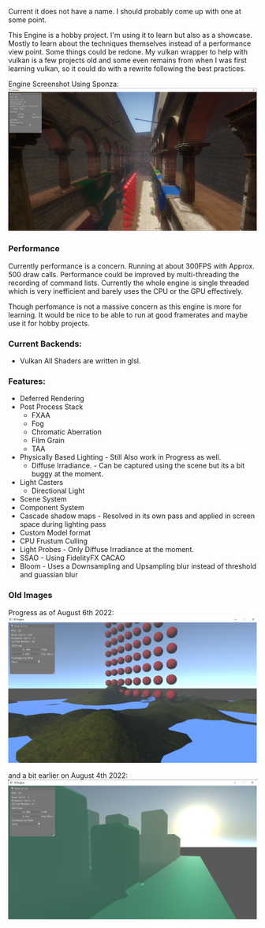
Current it does not have a name. I should probably come up with one at some point.

This Engine is a hobby project. I'm using it to learn but also as a showcase. Mostly to learn about the techniques themselves instead of a performance view point. 
Some things could be redone. My vulkan wrapper to help with vulkan is a few projects old and some even remains from when I
was first learning vulkan, so it could do with a rewrite following the best practices. 

Engine Screenshot Using Sponza: 
![The Engine in its current state](https://github.com/Progalt/HobbyEngine/blob/master/Images/UpdateSceneView.png)

### Performance
Currently performance is a concern. Running at about 300FPS with Approx. 500 draw calls. Performance could be improved by multi-threading the recording of command lists.
Currently the whole engine is single threaded which is very inefficient and barely uses the CPU or the GPU effectively. 

Though perfomance is not a massive concern as this engine is more for learning. It would be nice to be able to run at good framerates and maybe use it for hobby projects.

### Current Backends: 
- Vulkan
All Shaders are written in glsl. 

### Features: 
- Deferred Rendering
- Post Process Stack
     + FXAA
     + Fog
     + Chromatic Aberration
     + Film Grain
     + TAA
- Physically Based Lighting - Still Also work in Progress as well. 
    + Diffuse Irradiance. - Can be captured using the scene but its a bit buggy at the moment. 
- Light Casters
    + Directional Light
- Scene System
- Component System
- Cascade shadow maps - Resolved in its own pass and applied in screen space during lighting pass
- Custom Model format
- CPU Frustum Culling
- Light Probes - Only Diffuse Irradiance at the moment. 
- SSAO - Using FidelityFX CACAO
- Bloom - Uses a Downsampling and Upsampling blur instead of threshold and guassian blur


### Old Images

Progress as of August 6th 2022: 
![Current Progress Of the engine on August 6th 2022](https://github.com/Progalt/HobbyEngine/blob/master/Images/3DEngineShowcase-August6.png)

and a bit earlier on August 4th 2022: 
![Current Progress Of the engine on August 4th 2022](https://github.com/Progalt/HobbyEngine/blob/master/Images/3DEngineShowcase-August4.png)
